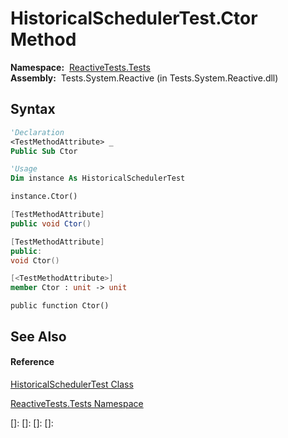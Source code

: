 # HistoricalSchedulerTest.Ctor Method

**Namespace:**  [ReactiveTests.Tests](ReactiveTests.Tests\ReactiveTests.Tests.md)  
**Assembly:**  Tests.System.Reactive (in Tests.System.Reactive.dll)

## Syntax

```vb
'Declaration
<TestMethodAttribute> _
Public Sub Ctor
```

```vb
'Usage
Dim instance As HistoricalSchedulerTest

instance.Ctor()
```

```csharp
[TestMethodAttribute]
public void Ctor()
```

```c++
[TestMethodAttribute]
public:
void Ctor()
```

```fsharp
[<TestMethodAttribute>]
member Ctor : unit -> unit 
```

```jscript
public function Ctor()
```

## See Also

#### Reference

[HistoricalSchedulerTest Class](HistoricalSchedulerTest\HistoricalSchedulerTest.md)

[ReactiveTests.Tests Namespace](ReactiveTests.Tests\ReactiveTests.Tests.md)

[]: 
[]: 
[]: 
[]: 